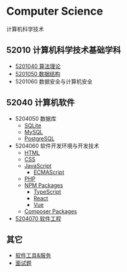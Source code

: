 # Computer Science

计算机科学技术

## 52010 计算机科学技术基础学科

<!-- - 5201010 自动机理论 -->
<!-- - 5201020 可计算性理论 -->
<!-- - 5201030 计算机可靠性理论 -->
- [5201040 算法理论](./52010/5201040/README.md)
- [5201050 数据结构](./52010/5201050/README.md)
- 5201060 数据安全与计算机安全
<!-- - 5201099 计算机科学技术基础学科其他学科 -->

<!-- ## 52020 人工智能

- 5202010 人工智能理论
- 5202020 自然语言处理
- 5202030 机器翻译
- 5202040 模式识别
- 5202050 计算机感知
- 5202060 计算机神经网络
- 5202070 知识工程
- 5202099 人工智能其他学科 -->

<!-- ## 52030 计算机系统结构

- 5203010 计算机系统设计
- 5203020 并行处理
- 5203030 分布式处理系统
- 5203040 计算机网络
- 5203050 计算机运行测试与性能评价
- 5203099 计算机系统结构其他学科 -->

## 52040 计算机软件

<!-- - 5204010 软件理论 -->
<!-- - 5204020 操作系统与操作环境 -->
<!-- - 5204030 程序设计及其语言 -->
<!-- - 5204040 编译系统 -->
- 5204050 数据库
  - [SQLite](./52040/5204050/SQLite/README.md)
  - [MySQL](./52040/5204050/MySQL/README.md)
  - [PostgreSQL](./52040/5204050/PostgreSQL/README.md)
- 5204060 软件开发环境与开发技术
  - [HTML](./52040/5204060/HTML/README.md)
  - [CSS](./52040/5204060/CSS/README.md)
  - [JavaScript](./52040/5204060/JavaScript/README.md)
    - [ECMAScript](./52040/5204060/ECMAScript/ES6/README.md)
  - [PHP](./52040/5204060/PHP/README.md)
  <!-- - [UniApp](./) -->
    <!-- - [微信小程序](./52040/5204060/WeChat/README.md) -->
  - [NPM Packages](./52040/5204060/NPM%20Packages/README.md)
    - [TypeScript](./52040/5204060/TypeScript/README.md)
    - [React](./52040/5204060/React/README.md)
      <!-- - [React Native] -->
    - [Vue](./52040/5204060/Vue/README.md)
  - [Composer Packages](./)
- [5204070 软件工程](./52040/5204070/README.md)
<!-- - 5204099 计算机软件其他学科 -->

<!-- ## 52050 计算机工程

- 5205010 计算机元器件
- 5205020 计算机处理器技术
- 5205030 计算机存储技术
- 5205040 计算机外围设备
- 5205050 计算机制造与检测
- 5205060 计算机高密度组装技术
- 5205099 计算机工程其他学科

## 52060 计算机应用

- 5206010 中国语言文字信息处理
- 5206020 计算机仿真
- 5206030 计算机图形学
- 5206040 计算机图像处理
- 5206050 计算机辅助设计
- 5206060 计算机过程控制
- 5206070 计算机信息管理系统
- 5206080 计算机决策支持系统
- 5206099 计算机应用其他学科

## 52099 计算机科学技术其他学科 -->

## 其它

- [软件工具&服务](./Toolkit/README.md)
- [面试题](./Interview/README.md)
